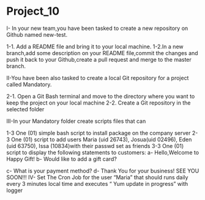 # Project_10
I- In your new team,you have been tasked to create a new repository on Github named new-test.

1-1. Add a README file and bring it to your local machine. 
1-2.In a new branch,add some description on your README file,commit the changes and push it back to your Github,create a pull request and merge to the master branch.

II-You have been also tasked to create a local Git repository for a project called Mandatory.

2-1. Open a Git Bash terminal and move to the directory where you want to keep the project on your local machine
2-2. Create a Git repository in the selected folder


III-In your Mandatory folder create scripts files that can

1-3 One (01) simple bash script to install package on the company server
2-3 One (01) script to add users Maria (uid 26743), Josua(uid 02496), Eden (uid 63750), Issa (10834)with their passwd set as friends
3-3 One (01) script to display the following statements to customers:
            a- Hello,Welcome to Happy Gift!
            b- Would like to add a gift card?
             
c- What is your payment method?
 d- Thank You for your business! SEE YOU SOON!!!
IV- Set The Cron Job for the user “Maria” that should runs daily every 3 minutes local time and executes “ Yum update in progress” with logger